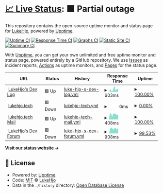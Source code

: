 # [📈 Live Status](https://status.lukehjo.tech): <!--live status--> **🟧 Partial outage**

This repository contains the open-source uptime monitor and status page for [LukeHjo](https://lukehjo.rocks), powered by [Upptime](https://github.com/upptime/upptime).

[![Uptime CI](https://github.com/luke-beep/status.lukehjo.tech/workflows/Uptime%20CI/badge.svg)](https://github.com/luke-beep/status.lukehjo.tech/actions?query=workflow%3A%22Uptime+CI%22)
[![Response Time CI](https://github.com/luke-beep/status.lukehjo.tech/workflows/Response%20Time%20CI/badge.svg)](https://github.com/luke-beep/status.lukehjo.tech/actions?query=workflow%3A%22Response+Time+CI%22)
[![Graphs CI](https://github.com/luke-beep/status.lukehjo.tech/workflows/Graphs%20CI/badge.svg)](https://github.com/luke-beep/status.lukehjo.tech/actions?query=workflow%3A%22Graphs+CI%22)
[![Static Site CI](https://github.com/luke-beep/status.lukehjo.tech/workflows/Static%20Site%20CI/badge.svg)](https://github.com/luke-beep/status.lukehjo.tech/actions?query=workflow%3A%22Static+Site+CI%22)
[![Summary CI](https://github.com/luke-beep/status.lukehjo.tech/workflows/Summary%20CI/badge.svg)](https://github.com/luke-beep/status.lukehjo.tech/actions?query=workflow%3A%22Summary+CI%22)

With [Upptime](https://upptime.js.org), you can get your own unlimited and free uptime monitor and status page, powered entirely by a GitHub repository. We use [Issues](https://github.com/luke-beep/status.lukehjo.tech/issues) as incident reports, [Actions](https://github.com/luke-beep/status.lukehjo.tech/actions) as uptime monitors, and [Pages](https://status.lukehjo.tech) for the status page.

<!--start: status pages-->
<!-- This summary is generated by Upptime (https://github.com/upptime/upptime) -->
<!-- Do not edit this manually, your changes will be overwritten -->
<!-- prettier-ignore -->
| URL | Status | History | Response Time | Uptime |
| --- | ------ | ------- | ------------- | ------ |
| <img alt="" src="https://icons.duckduckgo.com/ip3/dev.lukehjo.tech.ico" height="13"> [LukeHjo's Dev Log](https://dev.lukehjo.tech) | 🟩 Up | [luke-hjo-s-dev-log.yml](https://github.com/luke-beep/status.lukehjo.tech/commits/HEAD/history/luke-hjo-s-dev-log.yml) | <details><summary><img alt="Response time graph" src="./graphs/luke-hjo-s-dev-log/response-time-week.png" height="20"> 603ms</summary><br><a href="https://status.lukehjo.tech/history/luke-hjo-s-dev-log"><img alt="Response time 532" src="https://img.shields.io/endpoint?url=https%3A%2F%2Fraw.githubusercontent.com%2Fluke-beep%2Fstatus.lukehjo.tech%2FHEAD%2Fapi%2Fluke-hjo-s-dev-log%2Fresponse-time.json"></a><br><a href="https://status.lukehjo.tech/history/luke-hjo-s-dev-log"><img alt="24-hour response time 661" src="https://img.shields.io/endpoint?url=https%3A%2F%2Fraw.githubusercontent.com%2Fluke-beep%2Fstatus.lukehjo.tech%2FHEAD%2Fapi%2Fluke-hjo-s-dev-log%2Fresponse-time-day.json"></a><br><a href="https://status.lukehjo.tech/history/luke-hjo-s-dev-log"><img alt="7-day response time 603" src="https://img.shields.io/endpoint?url=https%3A%2F%2Fraw.githubusercontent.com%2Fluke-beep%2Fstatus.lukehjo.tech%2FHEAD%2Fapi%2Fluke-hjo-s-dev-log%2Fresponse-time-week.json"></a><br><a href="https://status.lukehjo.tech/history/luke-hjo-s-dev-log"><img alt="30-day response time 532" src="https://img.shields.io/endpoint?url=https%3A%2F%2Fraw.githubusercontent.com%2Fluke-beep%2Fstatus.lukehjo.tech%2FHEAD%2Fapi%2Fluke-hjo-s-dev-log%2Fresponse-time-month.json"></a><br><a href="https://status.lukehjo.tech/history/luke-hjo-s-dev-log"><img alt="1-year response time 532" src="https://img.shields.io/endpoint?url=https%3A%2F%2Fraw.githubusercontent.com%2Fluke-beep%2Fstatus.lukehjo.tech%2FHEAD%2Fapi%2Fluke-hjo-s-dev-log%2Fresponse-time-year.json"></a></details> | <details><summary><a href="https://status.lukehjo.tech/history/luke-hjo-s-dev-log">100.00%</a></summary><a href="https://status.lukehjo.tech/history/luke-hjo-s-dev-log"><img alt="All-time uptime 94.00%" src="https://img.shields.io/endpoint?url=https%3A%2F%2Fraw.githubusercontent.com%2Fluke-beep%2Fstatus.lukehjo.tech%2FHEAD%2Fapi%2Fluke-hjo-s-dev-log%2Fuptime.json"></a><br><a href="https://status.lukehjo.tech/history/luke-hjo-s-dev-log"><img alt="24-hour uptime 100.00%" src="https://img.shields.io/endpoint?url=https%3A%2F%2Fraw.githubusercontent.com%2Fluke-beep%2Fstatus.lukehjo.tech%2FHEAD%2Fapi%2Fluke-hjo-s-dev-log%2Fuptime-day.json"></a><br><a href="https://status.lukehjo.tech/history/luke-hjo-s-dev-log"><img alt="7-day uptime 100.00%" src="https://img.shields.io/endpoint?url=https%3A%2F%2Fraw.githubusercontent.com%2Fluke-beep%2Fstatus.lukehjo.tech%2FHEAD%2Fapi%2Fluke-hjo-s-dev-log%2Fuptime-week.json"></a><br><a href="https://status.lukehjo.tech/history/luke-hjo-s-dev-log"><img alt="30-day uptime 94.00%" src="https://img.shields.io/endpoint?url=https%3A%2F%2Fraw.githubusercontent.com%2Fluke-beep%2Fstatus.lukehjo.tech%2FHEAD%2Fapi%2Fluke-hjo-s-dev-log%2Fuptime-month.json"></a><br><a href="https://status.lukehjo.tech/history/luke-hjo-s-dev-log"><img alt="1-year uptime 94.00%" src="https://img.shields.io/endpoint?url=https%3A%2F%2Fraw.githubusercontent.com%2Fluke-beep%2Fstatus.lukehjo.tech%2FHEAD%2Fapi%2Fluke-hjo-s-dev-log%2Fuptime-year.json"></a></details>
| <img alt="" src="https://icons.duckduckgo.com/ip3/lukehjo.tech.ico" height="13"> [lukehjo.tech](https://lukehjo.tech) | 🟥 Down | [lukehjo-tech.yml](https://github.com/luke-beep/status.lukehjo.tech/commits/HEAD/history/lukehjo-tech.yml) | <details><summary><img alt="Response time graph" src="./graphs/lukehjo-tech/response-time-week.png" height="20"> 0ms</summary><br><a href="https://status.lukehjo.tech/history/lukehjo-tech"><img alt="Response time 0" src="https://img.shields.io/endpoint?url=https%3A%2F%2Fraw.githubusercontent.com%2Fluke-beep%2Fstatus.lukehjo.tech%2FHEAD%2Fapi%2Flukehjo-tech%2Fresponse-time.json"></a><br><a href="https://status.lukehjo.tech/history/lukehjo-tech"><img alt="24-hour response time 0" src="https://img.shields.io/endpoint?url=https%3A%2F%2Fraw.githubusercontent.com%2Fluke-beep%2Fstatus.lukehjo.tech%2FHEAD%2Fapi%2Flukehjo-tech%2Fresponse-time-day.json"></a><br><a href="https://status.lukehjo.tech/history/lukehjo-tech"><img alt="7-day response time 0" src="https://img.shields.io/endpoint?url=https%3A%2F%2Fraw.githubusercontent.com%2Fluke-beep%2Fstatus.lukehjo.tech%2FHEAD%2Fapi%2Flukehjo-tech%2Fresponse-time-week.json"></a><br><a href="https://status.lukehjo.tech/history/lukehjo-tech"><img alt="30-day response time 0" src="https://img.shields.io/endpoint?url=https%3A%2F%2Fraw.githubusercontent.com%2Fluke-beep%2Fstatus.lukehjo.tech%2FHEAD%2Fapi%2Flukehjo-tech%2Fresponse-time-month.json"></a><br><a href="https://status.lukehjo.tech/history/lukehjo-tech"><img alt="1-year response time 0" src="https://img.shields.io/endpoint?url=https%3A%2F%2Fraw.githubusercontent.com%2Fluke-beep%2Fstatus.lukehjo.tech%2FHEAD%2Fapi%2Flukehjo-tech%2Fresponse-time-year.json"></a></details> | <details><summary><a href="https://status.lukehjo.tech/history/lukehjo-tech">0.00%</a></summary><a href="https://status.lukehjo.tech/history/lukehjo-tech"><img alt="All-time uptime 0.00%" src="https://img.shields.io/endpoint?url=https%3A%2F%2Fraw.githubusercontent.com%2Fluke-beep%2Fstatus.lukehjo.tech%2FHEAD%2Fapi%2Flukehjo-tech%2Fuptime.json"></a><br><a href="https://status.lukehjo.tech/history/lukehjo-tech"><img alt="24-hour uptime 0.00%" src="https://img.shields.io/endpoint?url=https%3A%2F%2Fraw.githubusercontent.com%2Fluke-beep%2Fstatus.lukehjo.tech%2FHEAD%2Fapi%2Flukehjo-tech%2Fuptime-day.json"></a><br><a href="https://status.lukehjo.tech/history/lukehjo-tech"><img alt="7-day uptime 0.00%" src="https://img.shields.io/endpoint?url=https%3A%2F%2Fraw.githubusercontent.com%2Fluke-beep%2Fstatus.lukehjo.tech%2FHEAD%2Fapi%2Flukehjo-tech%2Fuptime-week.json"></a><br><a href="https://status.lukehjo.tech/history/lukehjo-tech"><img alt="30-day uptime 0.00%" src="https://img.shields.io/endpoint?url=https%3A%2F%2Fraw.githubusercontent.com%2Fluke-beep%2Fstatus.lukehjo.tech%2FHEAD%2Fapi%2Flukehjo-tech%2Fuptime-month.json"></a><br><a href="https://status.lukehjo.tech/history/lukehjo-tech"><img alt="1-year uptime 0.00%" src="https://img.shields.io/endpoint?url=https%3A%2F%2Fraw.githubusercontent.com%2Fluke-beep%2Fstatus.lukehjo.tech%2FHEAD%2Fapi%2Flukehjo-tech%2Fuptime-year.json"></a></details>
| <img alt="" src="https://icons.duckduckgo.com/ip3/webmail.lukehjo.tech.ico" height="13"> [lukehjo.tech Mail](https://webmail.lukehjo.tech) | 🟩 Up | [lukehjo-tech-mail.yml](https://github.com/luke-beep/status.lukehjo.tech/commits/HEAD/history/lukehjo-tech-mail.yml) | <details><summary><img alt="Response time graph" src="./graphs/lukehjo-tech-mail/response-time-week.png" height="20"> 408ms</summary><br><a href="https://status.lukehjo.tech/history/lukehjo-tech-mail"><img alt="Response time 487" src="https://img.shields.io/endpoint?url=https%3A%2F%2Fraw.githubusercontent.com%2Fluke-beep%2Fstatus.lukehjo.tech%2FHEAD%2Fapi%2Flukehjo-tech-mail%2Fresponse-time.json"></a><br><a href="https://status.lukehjo.tech/history/lukehjo-tech-mail"><img alt="24-hour response time 360" src="https://img.shields.io/endpoint?url=https%3A%2F%2Fraw.githubusercontent.com%2Fluke-beep%2Fstatus.lukehjo.tech%2FHEAD%2Fapi%2Flukehjo-tech-mail%2Fresponse-time-day.json"></a><br><a href="https://status.lukehjo.tech/history/lukehjo-tech-mail"><img alt="7-day response time 408" src="https://img.shields.io/endpoint?url=https%3A%2F%2Fraw.githubusercontent.com%2Fluke-beep%2Fstatus.lukehjo.tech%2FHEAD%2Fapi%2Flukehjo-tech-mail%2Fresponse-time-week.json"></a><br><a href="https://status.lukehjo.tech/history/lukehjo-tech-mail"><img alt="30-day response time 487" src="https://img.shields.io/endpoint?url=https%3A%2F%2Fraw.githubusercontent.com%2Fluke-beep%2Fstatus.lukehjo.tech%2FHEAD%2Fapi%2Flukehjo-tech-mail%2Fresponse-time-month.json"></a><br><a href="https://status.lukehjo.tech/history/lukehjo-tech-mail"><img alt="1-year response time 487" src="https://img.shields.io/endpoint?url=https%3A%2F%2Fraw.githubusercontent.com%2Fluke-beep%2Fstatus.lukehjo.tech%2FHEAD%2Fapi%2Flukehjo-tech-mail%2Fresponse-time-year.json"></a></details> | <details><summary><a href="https://status.lukehjo.tech/history/lukehjo-tech-mail">100.00%</a></summary><a href="https://status.lukehjo.tech/history/lukehjo-tech-mail"><img alt="All-time uptime 93.61%" src="https://img.shields.io/endpoint?url=https%3A%2F%2Fraw.githubusercontent.com%2Fluke-beep%2Fstatus.lukehjo.tech%2FHEAD%2Fapi%2Flukehjo-tech-mail%2Fuptime.json"></a><br><a href="https://status.lukehjo.tech/history/lukehjo-tech-mail"><img alt="24-hour uptime 100.00%" src="https://img.shields.io/endpoint?url=https%3A%2F%2Fraw.githubusercontent.com%2Fluke-beep%2Fstatus.lukehjo.tech%2FHEAD%2Fapi%2Flukehjo-tech-mail%2Fuptime-day.json"></a><br><a href="https://status.lukehjo.tech/history/lukehjo-tech-mail"><img alt="7-day uptime 100.00%" src="https://img.shields.io/endpoint?url=https%3A%2F%2Fraw.githubusercontent.com%2Fluke-beep%2Fstatus.lukehjo.tech%2FHEAD%2Fapi%2Flukehjo-tech-mail%2Fuptime-week.json"></a><br><a href="https://status.lukehjo.tech/history/lukehjo-tech-mail"><img alt="30-day uptime 93.61%" src="https://img.shields.io/endpoint?url=https%3A%2F%2Fraw.githubusercontent.com%2Fluke-beep%2Fstatus.lukehjo.tech%2FHEAD%2Fapi%2Flukehjo-tech-mail%2Fuptime-month.json"></a><br><a href="https://status.lukehjo.tech/history/lukehjo-tech-mail"><img alt="1-year uptime 93.61%" src="https://img.shields.io/endpoint?url=https%3A%2F%2Fraw.githubusercontent.com%2Fluke-beep%2Fstatus.lukehjo.tech%2FHEAD%2Fapi%2Flukehjo-tech-mail%2Fuptime-year.json"></a></details>
| <img alt="" src="https://icons.duckduckgo.com/ip3/forum.lukehjo.tech.ico" height="13"> [LukeHjo's Dev Forum](https://forum.lukehjo.tech) | 🟥 Down | [luke-hjo-s-dev-forum.yml](https://github.com/luke-beep/status.lukehjo.tech/commits/HEAD/history/luke-hjo-s-dev-forum.yml) | <details><summary><img alt="Response time graph" src="./graphs/luke-hjo-s-dev-forum/response-time-week.png" height="20"> 908ms</summary><br><a href="https://status.lukehjo.tech/history/luke-hjo-s-dev-forum"><img alt="Response time 857" src="https://img.shields.io/endpoint?url=https%3A%2F%2Fraw.githubusercontent.com%2Fluke-beep%2Fstatus.lukehjo.tech%2FHEAD%2Fapi%2Fluke-hjo-s-dev-forum%2Fresponse-time.json"></a><br><a href="https://status.lukehjo.tech/history/luke-hjo-s-dev-forum"><img alt="24-hour response time 1123" src="https://img.shields.io/endpoint?url=https%3A%2F%2Fraw.githubusercontent.com%2Fluke-beep%2Fstatus.lukehjo.tech%2FHEAD%2Fapi%2Fluke-hjo-s-dev-forum%2Fresponse-time-day.json"></a><br><a href="https://status.lukehjo.tech/history/luke-hjo-s-dev-forum"><img alt="7-day response time 908" src="https://img.shields.io/endpoint?url=https%3A%2F%2Fraw.githubusercontent.com%2Fluke-beep%2Fstatus.lukehjo.tech%2FHEAD%2Fapi%2Fluke-hjo-s-dev-forum%2Fresponse-time-week.json"></a><br><a href="https://status.lukehjo.tech/history/luke-hjo-s-dev-forum"><img alt="30-day response time 857" src="https://img.shields.io/endpoint?url=https%3A%2F%2Fraw.githubusercontent.com%2Fluke-beep%2Fstatus.lukehjo.tech%2FHEAD%2Fapi%2Fluke-hjo-s-dev-forum%2Fresponse-time-month.json"></a><br><a href="https://status.lukehjo.tech/history/luke-hjo-s-dev-forum"><img alt="1-year response time 857" src="https://img.shields.io/endpoint?url=https%3A%2F%2Fraw.githubusercontent.com%2Fluke-beep%2Fstatus.lukehjo.tech%2FHEAD%2Fapi%2Fluke-hjo-s-dev-forum%2Fresponse-time-year.json"></a></details> | <details><summary><a href="https://status.lukehjo.tech/history/luke-hjo-s-dev-forum">99.53%</a></summary><a href="https://status.lukehjo.tech/history/luke-hjo-s-dev-forum"><img alt="All-time uptime 99.70%" src="https://img.shields.io/endpoint?url=https%3A%2F%2Fraw.githubusercontent.com%2Fluke-beep%2Fstatus.lukehjo.tech%2FHEAD%2Fapi%2Fluke-hjo-s-dev-forum%2Fuptime.json"></a><br><a href="https://status.lukehjo.tech/history/luke-hjo-s-dev-forum"><img alt="24-hour uptime 96.74%" src="https://img.shields.io/endpoint?url=https%3A%2F%2Fraw.githubusercontent.com%2Fluke-beep%2Fstatus.lukehjo.tech%2FHEAD%2Fapi%2Fluke-hjo-s-dev-forum%2Fuptime-day.json"></a><br><a href="https://status.lukehjo.tech/history/luke-hjo-s-dev-forum"><img alt="7-day uptime 99.53%" src="https://img.shields.io/endpoint?url=https%3A%2F%2Fraw.githubusercontent.com%2Fluke-beep%2Fstatus.lukehjo.tech%2FHEAD%2Fapi%2Fluke-hjo-s-dev-forum%2Fuptime-week.json"></a><br><a href="https://status.lukehjo.tech/history/luke-hjo-s-dev-forum"><img alt="30-day uptime 99.70%" src="https://img.shields.io/endpoint?url=https%3A%2F%2Fraw.githubusercontent.com%2Fluke-beep%2Fstatus.lukehjo.tech%2FHEAD%2Fapi%2Fluke-hjo-s-dev-forum%2Fuptime-month.json"></a><br><a href="https://status.lukehjo.tech/history/luke-hjo-s-dev-forum"><img alt="1-year uptime 99.70%" src="https://img.shields.io/endpoint?url=https%3A%2F%2Fraw.githubusercontent.com%2Fluke-beep%2Fstatus.lukehjo.tech%2FHEAD%2Fapi%2Fluke-hjo-s-dev-forum%2Fuptime-year.json"></a></details>

<!--end: status pages-->

[**Visit our status website →**](https://status.lukehjo.tech)

## 📄 License

- Powered by: [Upptime](https://github.com/upptime/upptime)
- Code: [MIT](./LICENSE) © [LukeHjo](https://lukehjo.rocks)
- Data in the `./history` directory: [Open Database License](https://opendatacommons.org/licenses/odbl/1-0/)
